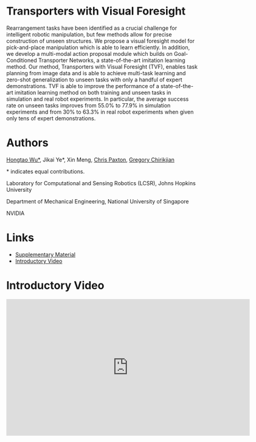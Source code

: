 # Transporters with Visual Foresight

Rearrangement tasks have been identified as a crucial challenge for intelligent robotic manipulation, but few methods allow for precise construction of unseen structures. We propose a visual foresight model for pick-and-place manipulation which is able to learn efficiently. In addition, we develop a multi-modal action proposal module which builds on Goal-Conditioned Transporter Networks, a state-of-the-art imitation learning method. Our method, Transporters with Visual Foresight (TVF), enables task planning from image data and is able to achieve multi-task learning and zero-shot generalization to unseen tasks with only a handful of expert demonstrations. TVF is able to improve the performance of a state-of-the-art imitation learning method on both training and unseen tasks in simulation and real robot experiments. In particular, the average success rate on unseen tasks improves from 55.0% to 77.9% in simulation experiments and from 30% to 63.3% in real robot experiments when given only tens of expert demonstrations.

# Authors
[Hongtao Wu\*](https://hongtaowu67.github.io/), Jikai Ye\*, Xin Meng, [Chris Paxton](https://cpaxton.github.io/about/), [Gregory Chirikjian](https://cde.nus.edu.sg/me/staff/chirikjian-gregory-s/)

\* indicates equal contributions.

Laboratory for Computational and Sensing Robotics (LCSR), Johns Hopkins University

Department of Mechanical Engineering, National University of Singapore

NVIDIA

# Links
- [Supplementary Material](./supplementary.pdf)
- [Introductory Video](https://youtu.be/rHfLxpfXCM8)

# Introductory Video
<iframe width="640" height="360" src="https://www.youtube.com/embed/rHfLxpfXCM8" frameborder="0" allow="autoplay; encrypted-media" allowfullscreen></iframe>
